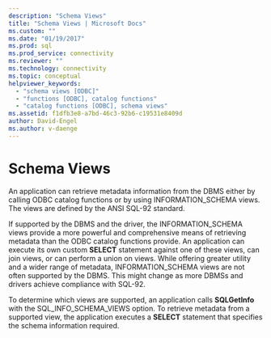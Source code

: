 ```yaml
---
description: "Schema Views"
title: "Schema Views | Microsoft Docs"
ms.custom: ""
ms.date: "01/19/2017"
ms.prod: sql
ms.prod_service: connectivity
ms.reviewer: ""
ms.technology: connectivity
ms.topic: conceptual
helpviewer_keywords: 
  - "schema views [ODBC]"
  - "functions [ODBC], catalog functions"
  - "catalog functions [ODBC], schema views"
ms.assetid: f1dfb3e8-a7bd-46c3-92b6-c19531e8409d
author: David-Engel
ms.author: v-daenge
---
```

# Schema Views
An application can retrieve metadata information from the DBMS either by calling ODBC catalog functions or by using INFORMATION_SCHEMA views. The views are defined by the ANSI SQL-92 standard.  
  
 If supported by the DBMS and the driver, the INFORMATION_SCHEMA views provide a more powerful and comprehensive means of retrieving metadata than the ODBC catalog functions provide. An application can execute its own custom **SELECT** statement against one of these views, can join views, or can perform a union on views. While offering greater utility and a wider range of metadata, INFORMATION_SCHEMA views are not often supported by the DBMS. This might change as more DBMSs and drivers achieve compliance with SQL-92.  
  
 To determine which views are supported, an application calls **SQLGetInfo** with the SQL_INFO_SCHEMA_VIEWS option. To retrieve metadata from a supported view, the application executes a **SELECT** statement that specifies the schema information required.
